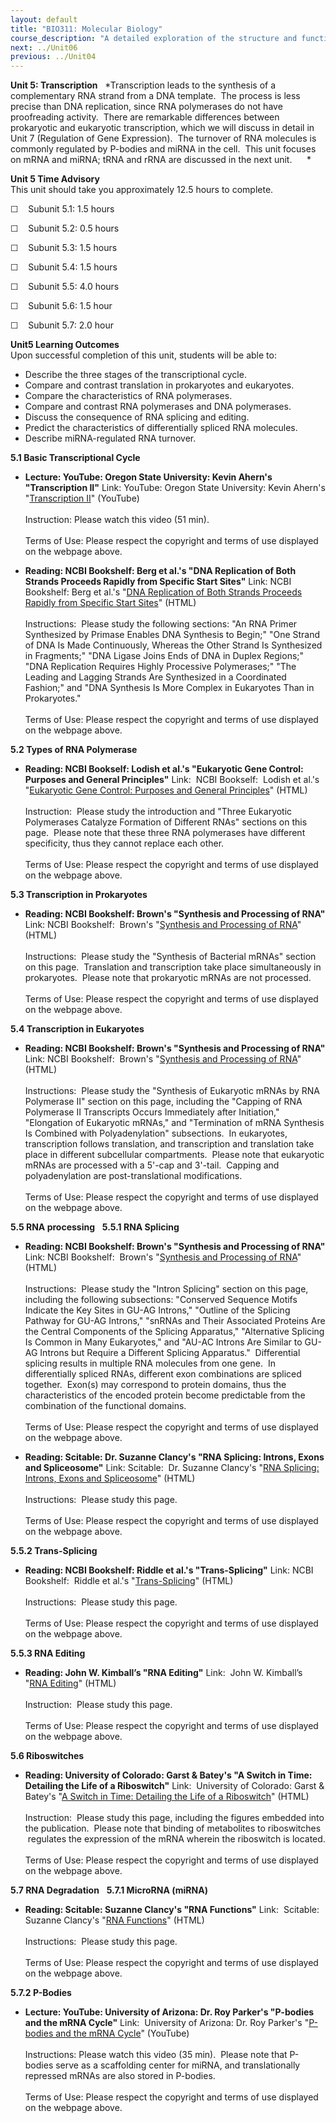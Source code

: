```yaml
---
layout: default
title: "BIO311: Molecular Biology"
course_description: "A detailed exploration of the structure and function of DNA and RNA and how these nucleic acids are used to form proteins, and their importance in genetics and inheritance. Special emphasis is placed on DNA replication, transcription, gene expression, mutation and repair, recombination, molecular techniques, and appropriate molecular models."
next: ../Unit06
previous: ../Unit04
---
```

**Unit 5: Transcription** <span id="5"></span> 
*Transcription leads to the synthesis of a complementary RNA strand from
a DNA template.  The process is less precise than DNA replication, since
RNA polymerases do not have proofreading activity.  There are remarkable
differences between prokaryotic and eukaryotic transcription, which we
will discuss in detail in Unit 7 (Regulation of Gene Expression).  The
turnover of RNA molecules is commonly regulated by P-bodies and miRNA in
the cell.  This unit focuses on mRNA and miRNA; tRNA and rRNA are
discussed in the next unit.      *

**Unit 5 Time Advisory**  
This unit should take you approximately 12.5 hours to complete.  
  
 ☐    Subunit 5.1: 1.5 hours  
  
 ☐    Subunit 5.2: 0.5 hours  
  
 ☐    Subunit 5.3: 1.5 hours  
  
 ☐    Subunit 5.4: 1.5 hours  
  
 ☐    Subunit 5.5: 4.0 hours  
  
 ☐    Subunit 5.6: 1.5 hour  
  
 ☐    Subunit 5.7: 2.0 hour

**Unit5 Learning Outcomes**  
Upon successful completion of this unit, students will be able to:
-   Describe the three stages of the transcriptional cycle.
-   Compare and contrast translation in prokaryotes and eukaryotes.
-   Compare the characteristics of RNA polymerases.
-   Compare and contrast RNA polymerases and DNA polymerases.
-   Discuss the consequence of RNA splicing and editing.
-   Predict the characteristics of differentially spliced RNA molecules.
-   Describe miRNA-regulated RNA turnover.

**5.1 Basic Transcriptional Cycle** <span id="5.1"></span> 
-   **Lecture: YouTube: Oregon State University: Kevin Ahern's
    "Transcription II"**
    Link: YouTube: Oregon State University: Kevin Ahern's
    "[Transcription II](http://www.youtube.com/watch?v=9J6m4_WBgcc)"
    (YouTube)  
        
     Instruction: Please watch this video (51 min).  
        
     Terms of Use: Please respect the copyright and terms of use
    displayed on the webpage above.

-   **Reading: NCBI Bookshelf: Berg et al.'s "DNA Replication of Both
    Strands Proceeds Rapidly from Specific Start Sites"**
    Link: NCBI Bookshelf: Berg et al.'s "[DNA Replication of Both
    Strands Proceeds Rapidly from Specific Start
    Sites](http://www.ncbi.nlm.nih.gov/books/NBK22587/)" (HTML)  
        
     Instructions:  Please study the following sections: "An RNA Primer
    Synthesized by Primase Enables DNA Synthesis to Begin;" "One Strand
    of DNA Is Made Continuously, Whereas the Other Strand Is Synthesized
    in Fragments;" "DNA Ligase Joins Ends of DNA in Duplex Regions;"
    "DNA Replication Requires Highly Processive Polymerases;" "The
    Leading and Lagging Strands Are Synthesized in a Coordinated
    Fashion;" and "DNA Synthesis Is More Complex in Eukaryotes Than in
    Prokaryotes."  
        
     Terms of Use: Please respect the copyright and terms of use
    displayed on the webpage above.

**5.2 Types of RNA Polymerase** <span id="5.2"></span> 
-   **Reading: NCBI Bookself: Lodish et al.'s "Eukaryotic Gene Control:
    Purposes and General Principles"**
    Link:  NCBI Bookself:  Lodish et al.'s "[Eukaryotic Gene Control:
    Purposes and General
    Principles](http://www.ncbi.nlm.nih.gov/books/NBK21635/)" (HTML)  
        
     Instruction:  Please study the introduction and "Three Eukaryotic
    Polymerases Catalyze Formation of Different RNAs" sections on this
    page.  Please note that these three RNA polymerases have different
    specificity, thus they cannot replace each other.  
        
     Terms of Use: Please respect the copyright and terms of use
    displayed on the webpage above.

**5.3 Transcription in Prokaryotes** <span id="5.3"></span> 
-   **Reading: NCBI Bookshelf: Brown's "Synthesis and Processing of
    RNA"**
    Link: NCBI Bookshelf:  Brown's "[Synthesis and Processing of
    RNA](http://www.ncbi.nlm.nih.gov/books/NBK21132/)" (HTML)  
        
     Instructions:  Please study the "Synthesis of Bacterial mRNAs"
    section on this page.  Translation and transcription take place
    simultaneously in prokaryotes.  Please note that prokaryotic mRNAs
    are not processed.  
        
     Terms of Use: Please respect the copyright and terms of use
    displayed on the webpage above.

**5.4 Transcription in Eukaryotes** <span id="5.4"></span> 
-   **Reading: NCBI Bookshelf: Brown's "Synthesis and Processing of
    RNA"**
    Link: NCBI Bookshelf:  Brown's "[Synthesis and Processing of
    RNA](http://www.ncbi.nlm.nih.gov/books/NBK21132/)" (HTML)  
        
     Instructions:  Please study the "Synthesis of Eukaryotic mRNAs by
    RNA Polymerase II" section on this page, including the "Capping of
    RNA Polymerase II Transcripts Occurs Immediately after Initiation,"
    "Elongation of Eukaryotic mRNAs," and "Termination of mRNA Synthesis
    Is Combined with Polyadenylation" subsections.  In eukaryotes,
    transcription follows translation, and transcription and translation
    take place in different subcellular compartments.  Please note that
    eukaryotic mRNAs are processed with a 5'-cap and 3'-tail.  Capping
    and polyadenylation are post-translational modifications.  
        
     Terms of Use: Please respect the copyright and terms of use
    displayed on the webpage above.

**5.5 RNA processing** <span id="5.5"></span> 
**5.5.1 RNA Splicing** <span id="5.5.1"></span> 
-   **Reading: NCBI Bookshelf: Brown's "Synthesis and Processing of
    RNA"**
    Link: NCBI Bookshelf:  Brown's "[Synthesis and Processing of
    RNA](http://www.ncbi.nlm.nih.gov/books/NBK21132/)" (HTML)  
        
     Instructions:  Please study the "Intron Splicing" section on this
    page, including the following subsections: "Conserved Sequence
    Motifs Indicate the Key Sites in GU-AG Introns," "Outline of the
    Splicing Pathway for GU-AG Introns," "snRNAs and Their Associated
    Proteins Are the Central Components of the Splicing Apparatus,"
    "Alternative Splicing Is Common in Many Eukaryotes," and "AU-AC
    Introns Are Similar to GU-AG Introns but Require a Different
    Splicing Apparatus."  Differential splicing results in multiple RNA
    molecules from one gene.  In differentially spliced RNAs, different
    exon combinations are spliced together.  Exon(s) may correspond to
    protein domains, thus the characteristics of the encoded protein
    become predictable from the combination of the functional domains.  
        
     Terms of Use: Please respect the copyright and terms of use
    displayed on the webpage above.

-   **Reading: Scitable: Dr. Suzanne Clancy's "RNA Splicing: Introns,
    Exons and Spliceosome"**
    Link: Scitable:  Dr. Suzanne Clancy's "[RNA Splicing: Introns, Exons
    and
    Spliceosome](http://www.nature.com/scitable/topicpage/rna-splicing-introns-exons-and-spliceosome-12375)"
    (HTML)  
        
     Instructions:  Please study this page.  
        
     Terms of Use: Please respect the copyright and terms of use
    displayed on the webpage above.

**5.5.2 Trans-Splicing** <span id="5.5.2"></span> 
-   **Reading: NCBI Bookshelf: Riddle et al.'s "Trans-Splicing"**
    Link: NCBI Bookshelf:  Riddle et al.'s
    "[Trans-Splicing](http://www.ncbi.nlm.nih.gov/books/NBK20087/)"
    (HTML)  
        
     Instructions:  Please study this page.  
        
     Terms of Use: Please respect the copyright and terms of use
    displayed on the webpage above.

**5.5.3 RNA Editing** <span id="5.5.3"></span> 
-   **Reading: John W. Kimball’s "RNA Editing"**
    Link:  John W. Kimball’s "[RNA
    Editing](http://users.rcn.com/jkimball.ma.ultranet/BiologyPages/R/RNA_Editing.html)"
    (HTML)  
        
     Instruction:  Please study this page.  
        
     Terms of Use: Please respect the copyright and terms of use
    displayed on the webpage above. 

**5.6 Riboswitches** <span id="5.6"></span> 
-   **Reading: University of Colorado: Garst & Batey's "A Switch in
    Time: Detailing the Life of a Riboswitch"**
    Link:  University of Colorado: Garst & Batey's "[A Switch in Time:
    Detailing the Life of a
    Riboswitch](http://www.ncbi.nlm.nih.gov/pmc/articles/PMC2783387/?tool=pubmed)"
    (HTML)  
        
     Instruction:  Please study this page, including the figures
    embedded into the publication.  Please note that binding of
    metabolites to riboswitches  regulates the expression of the mRNA
    wherein the riboswitch is located.  
        
     Terms of Use: Please respect the copyright and terms of use
    displayed on the webpage above.

**5.7 RNA Degradation** <span id="5.7"></span> 
**5.7.1 MicroRNA (miRNA)** <span id="5.7.1"></span> 
-   **Reading: Scitable: Suzanne Clancy's "RNA Functions"**
    Link:  Scitable: Suzanne Clancy's "[RNA
    Functions](http://www.nature.com/scitable/topicpage/rna-functions-352)"
    (HTML)  
        
     Instructions:  Please study this page.   
        
     Terms of Use: Please respect the copyright and terms of use
    displayed on the webpage above.

**5.7.2 P-Bodies** <span id="5.7.2"></span> 
-   **Lecture: YouTube: University of Arizona: Dr. Roy Parker's
    "P-bodies and the mRNA Cycle"**
    Link:  University of Arizona: Dr. Roy Parker's "[P-bodies and the
    mRNA Cycle](http://www.youtube.com/watch?v=THx5SgSpk6w)" (YouTube)  
        
     Instructions: Please watch this video (35 min).  Please note that
    P-bodies serve as a scaffolding center for miRNA, and
    translationally repressed mRNAs are also stored in P-bodies.      
        
     Terms of Use: Please respect the copyright and terms of use
    displayed on the webpage above.


